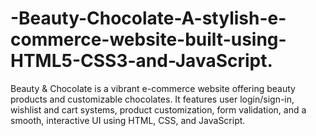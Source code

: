 # -Beauty-Chocolate-A-stylish-e-commerce-website-built-using-HTML5-CSS3-and-JavaScript.
Beauty &amp; Chocolate is a vibrant e-commerce website offering beauty products and customizable chocolates. It features user login/sign-in, wishlist and cart systems, product customization, form validation, and a smooth, interactive UI using HTML, CSS, and JavaScript.
